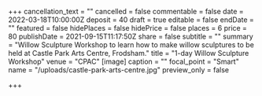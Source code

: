 +++
cancellation_text = ""
cancelled = false
commentable = false
date = 2022-03-18T10:00:00Z
deposit = 40
draft = true
editable = false
endDate = ""
featured = false
hidePlaces = false
hidePrice = false
places = 6
price = 80
publishDate = 2021-09-15T11:17:50Z
share = false
subtitle = ""
summary = "Willow Sculpture Workshop to learn how to make willow sculptures to be held at Castle Park Arts Centre, Frodsham."
title = "1-day Willow Sculpture Workshop"
venue = "CPAC"
[image]
caption = ""
focal_point = "Smart"
name = "/uploads/castle-park-arts-centre.jpg"
preview_only = false

+++
